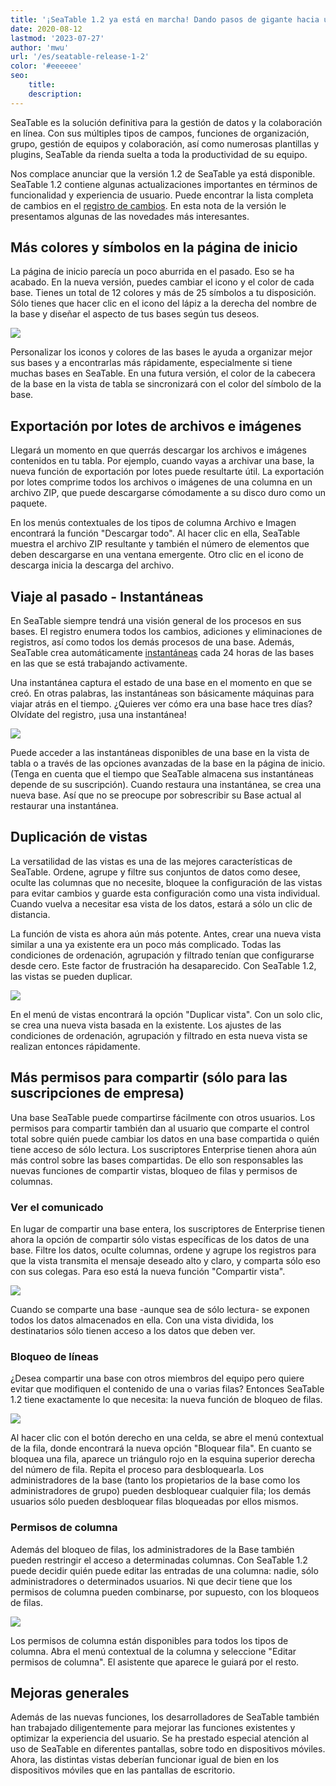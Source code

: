 ```yaml
---
title: '¡SeaTable 1.2 ya está en marcha! Dando pasos de gigante hacia una mejor gestión de los datos - SeaTable'
date: 2020-08-12
lastmod: '2023-07-27'
author: 'mwu'
url: '/es/seatable-release-1-2'
color: '#eeeeee'
seo:
    title:
    description:
---
```


SeaTable es la solución definitiva para la gestión de datos y la colaboración en línea. Con sus múltiples tipos de campos, funciones de organización, grupo, gestión de equipos y colaboración, así como numerosas plantillas y plugins, SeaTable da rienda suelta a toda la productividad de su equipo.

Nos complace anunciar que la versión 1.2 de SeaTable ya está disponible. SeaTable 1.2 contiene algunas actualizaciones importantes en términos de funcionalidad y experiencia de usuario. Puede encontrar la lista completa de cambios en el [registro de cambios](https://seatable.io/es/docs/changelog/version-1-2/). En esta nota de la versión le presentamos algunas de las novedades más interesantes.

## Más colores y símbolos en la página de inicio

La página de inicio parecía un poco aburrida en el pasado. Eso se ha acabado. En la nueva versión, puedes cambiar el icono y el color de cada base. Tienes un total de 12 colores y más de 25 símbolos a tu disposición. Sólo tienes que hacer clic en el icono del lápiz a la derecha del nombre de la base y diseñar el aspecto de tus bases según tus deseos.

![](baseColorAndIcon-711x501.jpg)

Personalizar los iconos y colores de las bases le ayuda a organizar mejor sus bases y a encontrarlas más rápidamente, especialmente si tiene muchas bases en SeaTable. En una futura versión, el color de la cabecera de la base en la vista de tabla se sincronizará con el color del símbolo de la base.

## Exportación por lotes de archivos e imágenes

Llegará un momento en que querrás descargar los archivos e imágenes contenidos en tu tabla. Por ejemplo, cuando vayas a archivar una base, la nueva función de exportación por lotes puede resultarte útil. La exportación por lotes comprime todos los archivos o imágenes de una columna en un archivo ZIP, que puede descargarse cómodamente a su disco duro como un paquete.

En los menús contextuales de los tipos de columna Archivo e Imagen encontrará la función "Descargar todo". Al hacer clic en ella, SeaTable muestra el archivo ZIP resultante y también el número de elementos que deben descargarse en una ventana emergente. Otro clic en el icono de descarga inicia la descarga del archivo.

## Viaje al pasado - Instantáneas

En SeaTable siempre tendrá una visión general de los procesos en sus bases. El registro enumera todos los cambios, adiciones y eliminaciones de registros, así como todos los demás procesos de una base. Además, SeaTable crea automáticamente [instantáneas](https://seatable.io/es/docs/historie-und-versionen/speichern-der-aktuellen-base-als-snapshot/) cada 24 horas de las bases en las que se está trabajando activamente.

Una instantánea captura el estado de una base en el momento en que se creó. En otras palabras, las instantáneas son básicamente máquinas para viajar atrás en el tiempo. ¿Quieres ver cómo era una base hace tres días? Olvídate del registro, ¡usa una instantánea!

![](Snapshots.png)

Puede acceder a las instantáneas disponibles de una base en la vista de tabla o a través de las opciones avanzadas de la base en la página de inicio. (Tenga en cuenta que el tiempo que SeaTable almacena sus instantáneas depende de su suscripción). Cuando restaura una instantánea, se crea una nueva base. Así que no se preocupe por sobrescribir su Base actual al restaurar una instantánea.

## Duplicación de vistas

La versatilidad de las vistas es una de las mejores características de SeaTable. Ordene, agrupe y filtre sus conjuntos de datos como desee, oculte las columnas que no necesite, bloquee la configuración de las vistas para evitar cambios y guarde esta configuración como una vista individual. Cuando vuelva a necesitar esa vista de los datos, estará a sólo un clic de distancia.

La función de vista es ahora aún más potente. Antes, crear una nueva vista similar a una ya existente era un poco más complicado. Todas las condiciones de ordenación, agrupación y filtrado tenían que configurarse desde cero. Este factor de frustración ha desaparecido. Con SeaTable 1.2, las vistas se pueden duplicar.

![](duplicate_view.png)

En el menú de vistas encontrará la opción "Duplicar vista". Con un solo clic, se crea una nueva vista basada en la existente. Los ajustes de las condiciones de ordenación, agrupación y filtrado en esta nueva vista se realizan entonces rápidamente.

## Más permisos para compartir (sólo para las suscripciones de empresa)

Una base SeaTable puede compartirse fácilmente con otros usuarios. Los permisos para compartir también dan al usuario que comparte el control total sobre quién puede cambiar los datos en una base compartida o quién tiene acceso de sólo lectura. Los suscriptores Enterprise tienen ahora aún más control sobre las bases compartidas. De ello son responsables las nuevas funciones de compartir vistas, bloqueo de filas y permisos de columnas.

### Ver el comunicado

En lugar de compartir una base entera, los suscriptores de Enterprise tienen ahora la opción de compartir sólo vistas específicas de los datos de una base. Filtre los datos, oculte columnas, ordene y agrupe los registros para que la vista transmita el mensaje deseado alto y claro, y comparta sólo eso con sus colegas. Para eso está la nueva función "Compartir vista".

![](share_view.png)

Cuando se comparte una base -aunque sea de sólo lectura- se exponen todos los datos almacenados en ella. Con una vista dividida, los destinatarios sólo tienen acceso a los datos que deben ver.

### Bloqueo de líneas

¿Desea compartir una base con otros miembros del equipo pero quiere evitar que modifiquen el contenido de una o varias filas? Entonces SeaTable 1.2 tiene exactamente lo que necesita: la nueva función de bloqueo de filas.

![](lock_row.png)

Al hacer clic con el botón derecho en una celda, se abre el menú contextual de la fila, donde encontrará la nueva opción "Bloquear fila". En cuanto se bloquea una fila, aparece un triángulo rojo en la esquina superior derecha del número de fila. Repita el proceso para desbloquearla. Los administradores de la base (tanto los propietarios de la base como los administradores de grupo) pueden desbloquear cualquier fila; los demás usuarios sólo pueden desbloquear filas bloqueadas por ellos mismos.

### Permisos de columna

Además del bloqueo de filas, los administradores de la Base también pueden restringir el acceso a determinadas columnas. Con SeaTable 1.2 puede decidir quién puede editar las entradas de una columna: nadie, sólo administradores o determinados usuarios. Ni que decir tiene que los permisos de columna pueden combinarse, por supuesto, con los bloqueos de filas.

![](column_permission.png)

Los permisos de columna están disponibles para todos los tipos de columna. Abra el menú contextual de la columna y seleccione "Editar permisos de columna". El asistente que aparece le guiará por el resto.

## Mejoras generales

Además de las nuevas funciones, los desarrolladores de SeaTable también han trabajado diligentemente para mejorar las funciones existentes y optimizar la experiencia del usuario. Se ha prestado especial atención al uso de SeaTable en diferentes pantallas, sobre todo en dispositivos móviles. Ahora, las distintas vistas deberían funcionar igual de bien en los dispositivos móviles que en las pantallas de escritorio.
